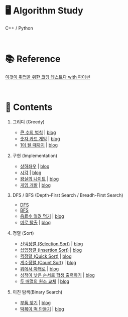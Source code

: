 # 🖥 Algorithm Study
C++ / Python

</br>

# 📚 Reference
[이것이 취업을 위한 코딩 테스트다 with 파이썬](https://www.hanbit.co.kr/store/books/look.php?p_code=B8945183661)

</br>

# 📑 Contents
1. 그리디 (Greedy)
    - [큰 수의 법칙](./Greedy/큰수의법칙(sol1).cpp) | [blog](https://blog.naver.com/hy2je0ng/222212487271)
    - [숫자 카드 게임](./Greedy/숫자카드게임.cpp) | [blog](https://blog.naver.com/hy2je0ng/222213652548)
    - [1이 될 때까지](./Greedy/1이될때까지(sol1).cpp) | [blog](https://blog.naver.com/hy2je0ng/222214291231)

2. 구현 (Implementation)
   - [상하좌우](./Implementation/상하좌우.cpp) | [blog](https://blog.naver.com/hy2je0ng/222220508284)
   - [시각](./Implementation/시각1.cpp) | [blog](https://blog.naver.com/hy2je0ng/222227887126)
   - [왕실의 나이트](./Implementation/왕실의나이트.cpp) | [blog](https://blog.naver.com/hy2je0ng/222230301261)
   - [게임 개발](./Implementation/게임개발.cpp) | [blog](https://blog.naver.com/hy2je0ng/222232331012)

3. DFS / BFS (Depth-First Search / Breadh-First Search)
   - [DFS](./DFS_BFS/DFS.cpp)
   - [BFS](./DFS_BFS/BFS.cpp)
   - [음료수 얼려 먹기](./DFS_BFS/음료수얼려먹기.cpp) | [blog](https://blog.naver.com/hy2je0ng/222261761410)
   - [미로 탈출](./DFS_BFS/미로탈출.cpp) | [blog](https://blog.naver.com/hy2je0ng/222263123761)

4. 정렬 (Sort)
   - [선택정렬 (Selection Sort)](./Sort/SelectionSort.cpp) | [blog](https://blog.naver.com/hy2je0ng/222338744815)
   - [삽입정렬 (Insertion Sort)](./Sort/InsertionSort.cpp) | [blog](https://blog.naver.com/hy2je0ng/222338757804)
   - [퀵정렬 (Quick Sort)](./Sort/QuickSort.cpp) | [blog](https://blog.naver.com/hy2je0ng/222342159113)
   - [계수정렬 (Count Sort)](./Sort/CountSort.cpp) | [blog](https://blog.naver.com/hy2je0ng/222342165031)
   - [위에서 아래로](./Sort/위에서아래로.cpp) | [blog](https://blog.naver.com/hy2je0ng/222342168007)
   - [성적이 낮은 순서로 학생 출력하기](./Sort/성적이낮은순서로학생출력하기.cpp) | [blog](https://blog.naver.com/hy2je0ng/222342168571)
   - [두 배열의 원소 교체](./Sort/두배열의원소교체.cpp) | [blog](https://blog.naver.com/hy2je0ng/222342172414)

5. 이진 탐색(Binary Search)
   - [부품 찾기](./Binary_Search/부품찾기.cpp) | [blog](https://blog.naver.com/hy2je0ng/222421276913)
   - [떡볶이 떡 만들기](./Binary_Search/떡볶이떡만들기.cpp) | [blog](https://blog.naver.com/hy2je0ng/222421378456)

